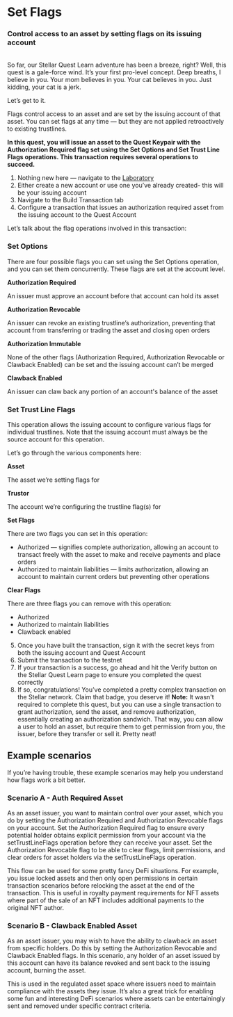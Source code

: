 # Set Flags
### Control access to an asset by setting flags on its issuing account
<br>
So far, our Stellar Quest Learn adventure has been a breeze, right? Well, this quest is a gale-force wind. It’s your first pro-level concept. Deep breaths, I believe in you. Your mom believes in you. Your cat believes in you. Just kidding, your cat is a jerk.

Let’s get to it.

Flags control access to an asset and are set by the issuing account of that asset. You can set flags at any time — but they are not applied retroactively to existing trustlines.

**In this quest, you will issue an asset to the Quest Keypair with the Authorization Required flag set using the Set Options and Set Trust Line Flags operations. This transaction requires several operations to succeed.**

1. Nothing new here — navigate to the [Laboratory](https://laboratory.stellar.org/#account-creator?network=test)
2. Either create a new account or use one you’ve already created- this will be your issuing account
3. Navigate to the Build Transaction tab
4. Configure a transaction that issues an authorization required asset from the issuing account to the Quest Account

Let’s talk about the flag operations involved in this transaction:

### **Set Options**
There are four possible flags you can set using the Set Options operation, and you can set them concurrently. These flags are set at the account level.

**Authorization Required**

An issuer must approve an account before that account can hold its asset

**Authorization Revocable**

An issuer can revoke an existing trustline’s authorization, preventing that account from transferring or trading the asset and closing open orders

**Authorization Immutable**

None of the other flags (Authorization Required, Authorization Revocable or Clawback Enabled) can be set and the issuing account can’t be merged

**Clawback Enabled**

An issuer can claw back any portion of an account's balance of the asset

### **Set Trust Line Flags**
This operation allows the issuing account to configure various flags for individual trustlines. Note that the issuing account must always be the source account for this operation.

Let’s go through the various components here:

**Asset**

The asset we’re setting flags for

**Trustor**

The account we’re configuring the trustline flag(s) for

**Set Flags**

There are two flags you can set in this operation:

- Authorized — signifies complete authorization, allowing an account to transact freely with the asset to make and receive payments and place orders
- Authorized to maintain liabilities — limits authorization, allowing an account to maintain current orders but preventing other operations

**Clear Flags**

There are three flags you can remove with this operation:

- Authorized
- Authorized to maintain liabilities
- Clawback enabled

5. Once you have built the transaction, sign it with the secret keys from both the issuing account and Quest Account
6. Submit the transaction to the testnet
7. If your transaction is a success, go ahead and hit the Verify button on the Stellar Quest Learn page to ensure you completed the quest correctly
8. If so, congratulations! You’ve completed a pretty complex transaction on the Stellar network. Claim that badge, you deserve it!
**Note:** It wasn't required to complete this quest, but you can use a single transaction to grant authorization, send the asset, and remove authorization, essentially creating an authorization sandwich. That way, you can allow a user to hold an asset, but require them to get permission from you, the issuer, before they transfer or sell it. Pretty neat!

## Example scenarios
If you’re having trouble, these example scenarios may help you understand how flags work a bit better.

### **Scenario A - Auth Required Asset**
As an asset issuer, you want to maintain control over your asset, which you do by setting the Authorization Required and Authorization Revocable flags on your account. Set the Authorization Required flag to ensure every potential holder obtains explicit permission from your account via the setTrustLineFlags operation before they can receive your asset. Set the Authorization Revocable flag to be able to clear flags, limit permissions, and clear orders for asset holders via the setTrustLineFlags operation.

This flow can be used for some pretty fancy DeFi situations. For example, you issue locked assets and then only open permissions in certain transaction scenarios before relocking the asset at the end of the transaction. This is useful in royalty payment requirements for NFT assets where part of the sale of an NFT includes additional payments to the original NFT author.

### **Scenario B - Clawback Enabled Asset**
As an asset issuer, you may wish to have the ability to clawback an asset from specific holders. Do this by setting the Authorization Revocable and Clawback Enabled flags. In this scenario, any holder of an asset issued by this account can have its balance revoked and sent back to the issuing account, burning the asset.

This is used in the regulated asset space where issuers need to maintain compliance with the assets they issue. It’s also a great trick for enabling some fun and interesting DeFi scenarios where assets can be entertainingly sent and removed under specific contract criteria.